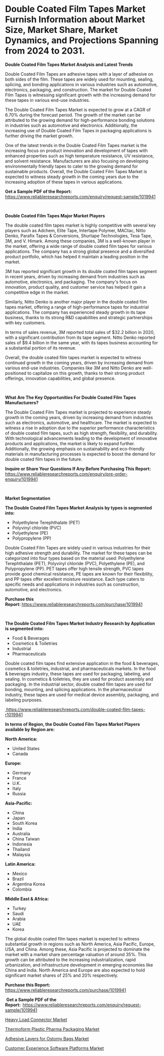 <p><h1>Double Coated Film Tapes Market Furnish Information about Market Size, Market Share, Market Dynamics, and Projections Spanning from 2024 to 2031.</h1></p><p><strong>Double Coated Film Tapes Market Analysis and Latest Trends</strong></p>
<p><p>Double Coated Film Tapes are adhesive tapes with a layer of adhesive on both sides of the film. These tapes are widely used for mounting, sealing, splicing, and bonding applications in various industries such as automotive, electronics, packaging, and construction. The market for Double Coated Film Tapes is witnessing significant growth with the increasing demand for these tapes in various end-use industries.</p><p>The Double Coated Film Tapes Market is expected to grow at a CAGR of 6.70% during the forecast period. The growth of the market can be attributed to the growing demand for high-performance bonding solutions in industries such as automotive and electronics. Additionally, the increasing use of Double Coated Film Tapes in packaging applications is further driving the market growth.</p><p>One of the latest trends in the Double Coated Film Tapes market is the increasing focus on product innovation and development of tapes with enhanced properties such as high temperature resistance, UV resistance, and solvent resistance. Manufacturers are also focusing on developing environmentally friendly tapes to cater to the growing demand for sustainable products. Overall, the Double Coated Film Tapes Market is expected to witness steady growth in the coming years due to the increasing adoption of these tapes in various applications.</p></p>
<p><strong>Get a Sample PDF of the Report:&nbsp;</strong> <a href="https://www.reliableresearchreports.com/enquiry/request-sample/1019941">https://www.reliableresearchreports.com/enquiry/request-sample/1019941</a></p>
<p>&nbsp;</p>
<p><strong>Double Coated Film Tapes Major Market Players</strong></p>
<p><p>The double coated film tapes market is highly competitive with several key players such as Adchem, Elite Tape, Intertape Polymer, MACtac, Nitto Denko, Parafix Tapes & Conversions, Shurtape Technologies, Tesa Tape, 3M, and V. Himark. Among these companies, 3M is a well-known player in the market, offering a wide range of double coated film tapes for various applications. The company has a strong global presence and a diversified product portfolio, which has helped it maintain a leading position in the market.</p><p>3M has reported significant growth in its double coated film tapes segment in recent years, driven by increasing demand from industries such as automotive, electronics, and packaging. The company's focus on innovation, product quality, and customer service has helped it gain a competitive edge in the market.</p><p>Similarly, Nitto Denko is another major player in the double coated film tapes market, offering a range of high-performance tapes for industrial applications. The company has experienced steady growth in its tape business, thanks to its strong R&D capabilities and strategic partnerships with key customers.</p><p>In terms of sales revenue, 3M reported total sales of $32.2 billion in 2020, with a significant contribution from its tape segment. Nitto Denko reported sales of $9.4 billion in the same year, with its tapes business accounting for a substantial portion of its revenue.</p><p>Overall, the double coated film tapes market is expected to witness continued growth in the coming years, driven by increasing demand from various end-use industries. Companies like 3M and Nitto Denko are well-positioned to capitalize on this growth, thanks to their strong product offerings, innovation capabilities, and global presence.</p></p>
<p>&nbsp;</p>
<p><strong>What Are The Key Opportunities For Double Coated Film Tapes Manufacturers?</strong></p>
<p><p>The Double Coated Film Tapes market is projected to experience steady growth in the coming years, driven by increasing demand from industries such as electronics, automotive, and healthcare. The market is expected to witness a rise in adoption due to the superior performance characteristics of double coated film tapes, such as high strength, flexibility, and durability. With technological advancements leading to the development of innovative products and applications, the market is likely to expand further. Additionally, the growing emphasis on sustainability and eco-friendly materials in manufacturing processes is expected to boost the demand for double coated film tapes in the future.</p></p>
<p><strong>Inquire or Share Your Questions If Any Before Purchasing This Report:</strong> <a href="https://www.reliableresearchreports.com/enquiry/pre-order-enquiry/1019941">https://www.reliableresearchreports.com/enquiry/pre-order-enquiry/1019941</a></p>
<p>&nbsp;</p>
<p><strong>Market Segmentation</strong></p>
<p><strong>The Double Coated Film Tapes Market Analysis by types is segmented into:</strong></p>
<p><ul><li>Polyethylene Terephthalate (PET)</li><li>Polyvinyl chloride (PVC)</li><li>Polyethylene (PE)</li><li>Polypropylene (PP)</li></ul></p>
<p><p>Double Coated Film Tapes are widely used in various industries for their high adhesive strength and durability. The market for these tapes can be categorized into four types based on the material used: Polyethylene Terephthalate (PET), Polyvinyl chloride (PVC), Polyethylene (PE), and Polypropylene (PP). PET tapes offer high tensile strength, PVC tapes provide good chemical resistance, PE tapes are known for their flexibility, and PP tapes offer excellent moisture resistance. Each type caters to specific needs and applications in industries such as construction, automotive, and electronics.</p></p>
<p><strong>Purchase this Report:&nbsp;</strong><a href="https://www.reliableresearchreports.com/purchase/1019941">https://www.reliableresearchreports.com/purchase/1019941</a></p>
<p>&nbsp;</p>
<p><strong>The Double Coated Film Tapes Market Industry Research by Application is segmented into:</strong></p>
<p><ul><li>Food & Beverages</li><li>Cosmetics & Toiletries</li><li>Industrial</li><li>Pharmaceuticals</li></ul></p>
<p><p>Double coated film tapes find extensive application in the food & beverages, cosmetics & toiletries, industrial, and pharmaceuticals markets. In the food & beverages industry, these tapes are used for packaging, labeling, and sealing. In cosmetics & toiletries, they are used for product assembly and packaging. In the industrial sector, double coated film tapes are used for bonding, mounting, and splicing applications. In the pharmaceutical industry, these tapes are used for medical device assembly, packaging, and labeling purposes.</p></p>
<p><a href="https://www.reliableresearchreports.com/double-coated-film-tapes-r1019941">&nbsp;https://www.reliableresearchreports.com/double-coated-film-tapes-r1019941</a></p>
<p><strong>In terms of Region, the Double Coated Film Tapes Market Players available by Region are:</strong></p>
<p>
    <p> <strong> North America: </strong>
        <ul>
            <li>United States</li>
            <li>Canada</li>
        </ul>
        </p> 
    <p> <strong> Europe: </strong>
        <ul>
            <li>Germany</li>
            <li>France</li>
            <li>U.K.</li>
            <li>Italy</li>
            <li>Russia</li>
        </ul>
        </p> 
    <p> <strong> Asia-Pacific: </strong>
        <ul>
            <li>China</li>
            <li>Japan</li>
            <li>South Korea</li>
            <li>India</li>
            <li>Australia</li>
            <li>China Taiwan</li>
            <li>Indonesia</li>
            <li>Thailand</li>
            <li>Malaysia</li>
        </ul>
        </p> 
    <p> <strong> Latin America: </strong>
        <ul>
            <li>Mexico</li>
            <li>Brazil</li>
            <li>Argentina Korea</li>
            <li>Colombia</li>
        </ul>
        </p> 
    <p> <strong> Middle East & Africa: </strong>
        <ul>
            <li>Turkey</li>
            <li>Saudi</li>
            <li>Arabia</li>
            <li>UAE</li>
            <li>Korea</li>
        </ul>
    </p>
    </p>
<p><p>The global double coated film tapes market is expected to witness substantial growth in regions such as North America, Asia Pacific, Europe, USA, and China. Among these, Asia Pacific is projected to dominate the market with a market share percentage valuation of around 35%. This growth can be attributed to the increasing industrialization, rapid urbanization, and infrastructure development in emerging economies like China and India. North America and Europe are also expected to hold significant market shares of 25% and 20% respectively.</p></p>
<p><strong>Purchase this Report: </strong><a href="https://www.reliableresearchreports.com/purchase/1019941">https://www.reliableresearchreports.com/purchase/1019941</a></p>
<p>&nbsp;<strong>Get a Sample PDF of the Report:&nbsp;&nbsp;</strong><a href="https://www.reliableresearchreports.com/enquiry/request-sample/1019941">https://www.reliableresearchreports.com/enquiry/request-sample/1019941</a></p>
<p><strong></strong></p>
<p><p><a href="https://medium.com/@millerjimk/heavy-load-connector-market-size-by-type-rectangular-type-circular-type-other-by-product-53d4557804a4">Heavy Load Connector Market</a></p><p><a href="https://medium.com/@max.sanderson5645/comprehensive-analysis-of-the-global-thermoform-plastic-pharma-packaging-market-growth-trends-5f1a2c08c02f">Thermoform Plastic Pharma Packaging Market</a></p><p><a href="https://github.com/sifatuddin25/Market-Research-Report-List-1/blob/main/adhesive-layers-for-ostomy-bags-market.md">Adhesive Layers for Ostomy Bags Market</a></p><p><a href="https://github.com/wrwgzwbr35/Market-Research-Report-List-1/blob/main/customer-experience-software-platforms-market.md">Customer Experience Software Platforms Market</a></p></p>